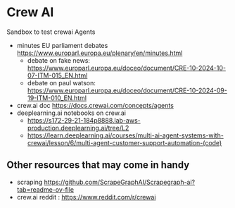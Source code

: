 # Crew AI

Sandbox to test crewai Agents

- minutes EU parliament debates https://www.europarl.europa.eu/plenary/en/minutes.html
  - debate on fake news: https://www.europarl.europa.eu/doceo/document/CRE-10-2024-10-07-ITM-015_EN.html
  - debate on paul watson: https://www.europarl.europa.eu/doceo/document/CRE-10-2024-09-19-ITM-010_EN.html
- crew.ai doc https://docs.crewai.com/concepts/agents
- deeplearning.ai notebooks on crew.ai
  - https://s172-29-21-184p8888.lab-aws-production.deeplearning.ai/tree/L2
  - https://learn.deeplearning.ai/courses/multi-ai-agent-systems-with-crewai/lesson/6/multi-agent-customer-support-automation-(code)


## Other resources that may come in handy

- scraping https://github.com/ScrapeGraphAI/Scrapegraph-ai?tab=readme-ov-file
- crew.ai reddit : https://www.reddit.com/r/crewai